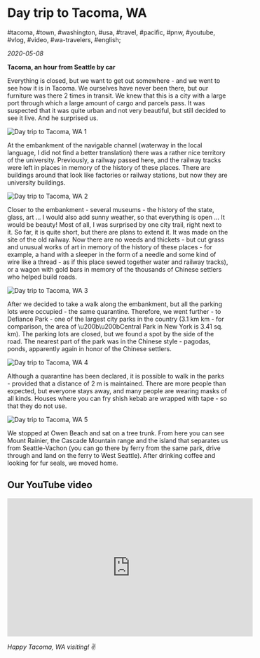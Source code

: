 # Day trip to Tacoma, WA

#tacoma, #town, #washington, #usa, #travel, #pacific, #pnw, #youtube, #vlog, #video, #wa-travelers, #english;

_2020-05-08_

**Tacoma, an hour from Seattle by car**

Everything is closed, but we want to get out somewhere - and we went to see how it is in Tacoma. We ourselves have never been there, but our furniture was there 2 times in transit. We knew that this is a city with a large port through which a large amount of cargo and parcels pass. It was suspected that it was quite urban and not very beautiful, but still decided to see it live. And he surprised us.

![Day trip to Tacoma, WA 1](/images/day-trip-to-tacoma-wa/1.jpg "Day trip to Tacoma, WA 1")

At the embankment of the navigable channel (waterway in the local language, I did not find a better translation) there was a rather nice territory of the university. Previously, a railway passed here, and the railway tracks were left in places in memory of the history of these places. There are buildings around that look like factories or railway stations, but now they are university buildings.

![Day trip to Tacoma, WA 2](/images/day-trip-to-tacoma-wa/2.jpg "Day trip to Tacoma, WA 2")

Closer to the embankment - several museums - the history of the state, glass, art ... I would also add sunny weather, so that everything is open ... It would be beauty! Most of all, I was surprised by one city trail, right next to it. So far, it is quite short, but there are plans to extend it. It was made on the site of the old railway. Now there are no weeds and thickets - but cut grass and unusual works of art in memory of the history of these places - for example, a hand with a sleeper in the form of a needle and some kind of wire like a thread - as if this place sewed together water and railway tracks), or a wagon with gold bars in memory of the thousands of Chinese settlers who helped build roads.

![Day trip to Tacoma, WA 3](/images/day-trip-to-tacoma-wa/3.jpg "Day trip to Tacoma, WA 3")

After we decided to take a walk along the embankment, but all the parking lots were occupied - the same quarantine. Therefore, we went further - to Defiance Park - one of the largest city parks in the country (3.1 km km - for comparison, the area of ​​\u200b\u200bCentral Park in New York is 3.41 sq. km). The parking lots are closed, but we found a spot by the side of the road. The nearest part of the park was in the Chinese style - pagodas, ponds, apparently again in honor of the Chinese settlers.

![Day trip to Tacoma, WA 4](/images/day-trip-to-tacoma-wa/4.jpg "Day trip to Tacoma, WA 4")

Although a quarantine has been declared, it is possible to walk in the parks - provided that a distance of 2 m is maintained. There are more people than expected, but everyone stays away, and many people are wearing masks of all kinds. Houses where you can fry shish kebab are wrapped with tape - so that they do not use.

![Day trip to Tacoma, WA 5](/images/day-trip-to-tacoma-wa/5.jpg "Day trip to Tacoma, WA 5")

We stopped at Owen Beach and sat on a tree trunk. From here you can see Mount Rainier, the Cascade Mountain range and the island that separates us from Seattle-Vachon (you can go there by ferry from the same park, drive through and land on the ferry to West Seattle). After drinking coffee and looking for fur seals, we moved home.

## Our YouTube video

<div class="responsive-iframe">
<iframe width="560" height="315" src="https://www.youtube.com/embed/xZydJLXhMzw" title="YouTube video player" frameborder="0" allow="accelerometer; autoplay; clipboard-write; encrypted-media; gyroscope; picture-in-picture" allowfullscreen></iframe>
</div>

_Happy Tacoma, WA visiting!_ :v:
